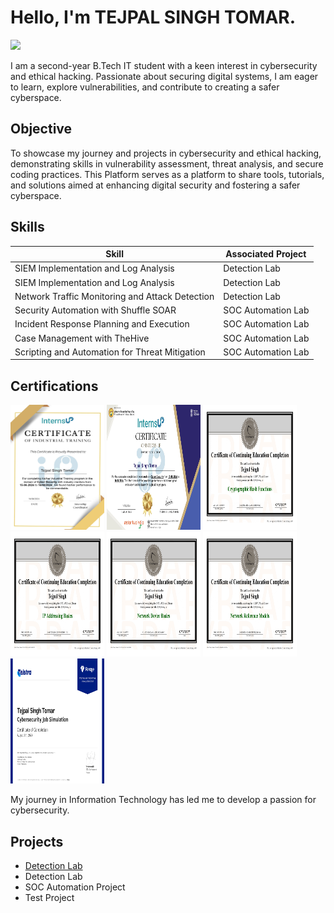 # Hello, I'm TEJPAL SINGH TOMAR.
<a href="https://www.linkedin.com/in/tejpal-singh-7b4439316/"><img src="https://img.shields.io/badge/-LinkedIn-0072b1?&style=for-the-badge&logo=linkedin&logoColor=white" /></a>


I am a second-year B.Tech IT student with a keen interest in cybersecurity and ethical hacking. Passionate about securing digital systems, I am eager to learn, explore vulnerabilities, and contribute to creating a safer cyberspace.

## Objective
To showcase my journey and projects in cybersecurity and ethical hacking, demonstrating skills in vulnerability assessment, threat analysis, and secure coding practices. This Platform serves as a platform to share tools, tutorials, and solutions aimed at enhancing digital security and fostering a safer cyberspace.

## Skills

| Skill                                         | Associated Project         |
|-----------------------------------------------|----------------------------|
| SIEM Implementation and Log Analysis          | Detection Lab
| SIEM Implementation and Log Analysis          | Detection Lab
| Network Traffic Monitoring and Attack Detection | Detection Lab
| Security Automation with Shuffle SOAR         | SOC Automation Lab|
| Incident Response Planning and Execution      | SOC Automation Lab|
| Case Management with TheHive                  | SOC Automation Lab|
| Scripting and Automation for Threat Mitigation | SOC Automation Lab|

## Certifications
<div>
<img src="Industrial Training Certificate (Tejpal Singh Tomar )_page-0001.jpg" height = "200" width = "150"/>
<img src="Internship Completion Certificate (Tejpal Singh Tomar )_page-0001.jpg" height = "200" width = "150"/>
<img src="cybrary-cert-cryptographic-hash-functions_page-0001.jpg" height = "200" width = "150"/>
<img src="cybrary-cert-ip-addressing-basics_page-0001.jpg" height = "200" width = "150"/>
<img src="cybrary-cert-network-device-basics_page-0001.jpg" height = "200" width = "150"/>
<img src="cybrary-cert-network-reference-models_page-0001.jpg" height = "200" width = "150"/>
<img src="telstra_page-0001.jpg" height = "200" width = "150"/>
  
My journey in Information Technology has led me to develop a passion for cybersecurity.
</div>

## Projects
- <a href="https://github.com/Test-MyDFIR/Detection-Lab/tree/main">Detection Lab</a>
- Detection Lab
- SOC Automation Project
- Test Project
